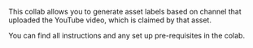 
This collab allows you to generate asset labels based on channel that uploaded
the YouTube video, which is claimed by that asset.<br>

You can find all instructions and any set up pre-requisites in the colab.